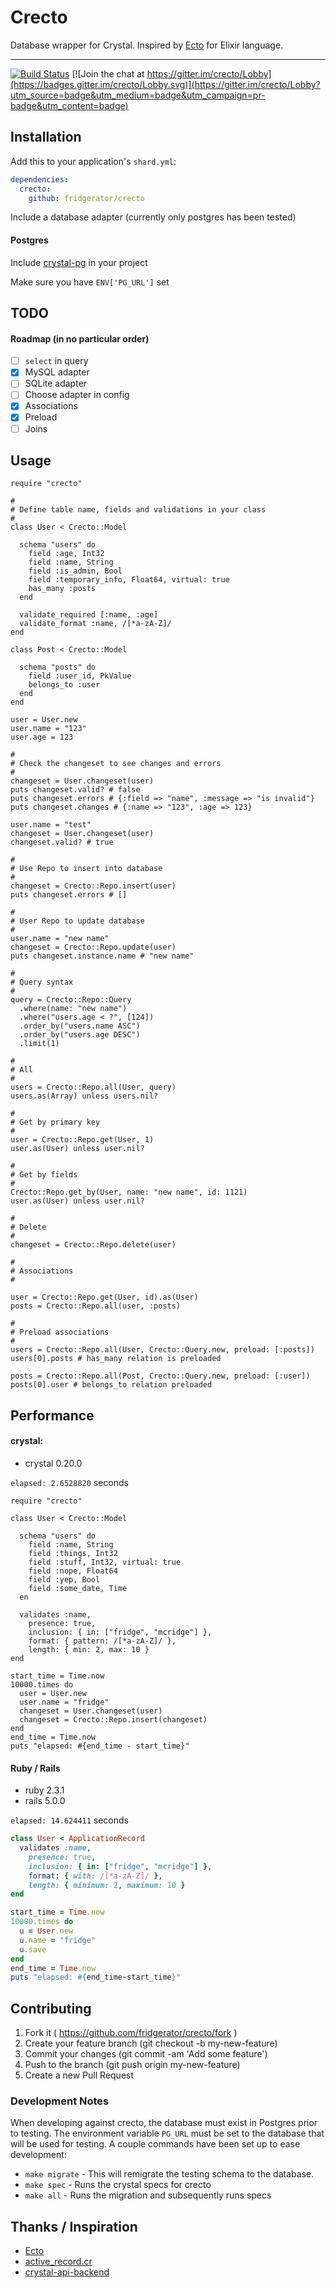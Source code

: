 # Crecto

Database wrapper for Crystal.  Inspired by [Ecto](https://github.com/elixir-ecto/ecto) for Elixir language.

---

[![Build Status](https://travis-ci.org/fridgerator/crecto.svg?branch=master)](https://travis-ci.org/fridgerator/crecto) [![Join the chat at https://gitter.im/crecto/Lobby](https://badges.gitter.im/crecto/Lobby.svg)](https://gitter.im/crecto/Lobby?utm_source=badge&utm_medium=badge&utm_campaign=pr-badge&utm_content=badge)

## Installation

Add this to your application's `shard.yml`:

```yaml
dependencies:
  crecto:
    github: fridgerator/crecto
```

Include a database adapter (currently only postgres has been tested)

#### Postgres

Include [crystal-pg](https://github.com/will/crystal-pg) in your project

Make sure you have `ENV['PG_URL']` set

## TODO

#### Roadmap (in no particular order)

- [ ] `select` in query
- [x] MySQL adapter
- [ ] SQLite adapter
- [ ] Choose adapter in config
- [x] Associations
- [x] Preload
- [ ] Joins

## Usage

```crystal
require "crecto"

#
# Define table name, fields and validations in your class
#
class User < Crecto::Model

  schema "users" do
    field :age, Int32
    field :name, String
    field :is_admin, Bool
    field :temporary_info, Float64, virtual: true
    has_many :posts
  end

  validate_required [:name, :age]
  validate_format :name, /[*a-zA-Z]/
end

class Post < Crecto::Model
  
  schema "posts" do
    field :user_id, PkValue
    belongs_to :user
  end
end

user = User.new
user.name = "123"
user.age = 123

#
# Check the changeset to see changes and errors
#
changeset = User.changeset(user)
puts changeset.valid? # false
puts changeset.errors # {:field => "name", :message => "is invalid"}
puts changeset.changes # {:name => "123", :age => 123}

user.name = "test"
changeset = User.changeset(user)
changeset.valid? # true

#
# Use Repo to insert into database
#
changeset = Crecto::Repo.insert(user)
puts changeset.errors # []

#
# User Repo to update database
#
user.name = "new name"
changeset = Crecto::Repo.update(user)
puts changeset.instance.name # "new name"

#
# Query syntax
#
query = Crecto::Repo::Query
  .where(name: "new name")
  .where("users.age < ?", [124])
  .order_by("users.name ASC")
  .order_by("users.age DESC")
  .limit(1)

#
# All
#
users = Crecto::Repo.all(User, query)
users.as(Array) unless users.nil?

#
# Get by primary key
#
user = Crecto::Repo.get(User, 1)
user.as(User) unless user.nil?

#
# Get by fields
#
Crecto::Repo.get_by(User, name: "new name", id: 1121)
user.as(User) unless user.nil?

#
# Delete
#
changeset = Crecto::Repo.delete(user)

#
# Associations
#

user = Crecto::Repo.get(User, id).as(User)
posts = Crecto::Repo.all(user, :posts)

#
# Preload associations
#
users = Crecto::Repo.all(User, Crecto::Query.new, preload: [:posts])
users[0].posts # has_many relation is preloaded

posts = Crecto::Repo.all(Post, Crecto::Query.new, preload: [:user])
posts[0].user # belongs_to relation preloaded
```

## Performance

#### crystal:

* crystal 0.20.0

`elapsed: 2.6528820` seconds

```Crystal
require "crecto"

class User < Crecto::Model

  schema "users" do
    field :name, String
    field :things, Int32
    field :stuff, Int32, virtual: true
    field :nope, Float64
    field :yep, Bool
    field :some_date, Time
  en

  validates :name,
    presence: true,
    inclusion: { in: ["fridge", "mcridge"] },
    format: { pattern: /[*a-zA-Z]/ },
    length: { min: 2, max: 10 }
end

start_time = Time.now
10000.times do
  user = User.new
  user.name = "fridge"
  changeset = User.changeset(user)
  changeset = Crecto::Repo.insert(changeset)
end
end_time = Time.now
puts "elapsed: #{end_time - start_time}"
```

#### Ruby / Rails

* ruby 2.3.1
* rails 5.0.0

`elapsed: 14.624411` seconds

```Ruby
class User < ApplicationRecord
  validates :name,
    presence: true,
    inclusion: { in: ["fridge", "mcridge"] },
    format: { with: /[*a-zA-Z]/ },
    length: { minimum: 2, maximum: 10 }
end

start_time = Time.now
10000.times do
  u = User.new
  u.name = "fridge"
  u.save
end
end_time = Time.now
puts "elapsed: #{end_time-start_time}"
```

## Contributing

1. Fork it ( https://github.com/fridgerator/crecto/fork )
2. Create your feature branch (git checkout -b my-new-feature)
3. Commit your changes (git commit -am 'Add some feature')
4. Push to the branch (git push origin my-new-feature)
5. Create a new Pull Request

### Development Notes

When developing against crecto, the database must exist in Postgres prior to
testing. The environment variable `PG_URL` must be set to the database that will
be used for testing. A couple commands have been set up to ease development:

*  `make migrate` - This will remigrate the testing schema to the database.
*  `make spec` - Runs the crystal specs for crecto
*  `make all` - Runs the migration and subsequently runs specs

## Thanks / Inspiration

* [Ecto](https://github.com/elixir-ecto/ecto)
* [active_record.cr](https://github.com/waterlink/active_record.cr)
* [crystal-api-backend](https://github.com/dantebronto/crystal-api-backend)
